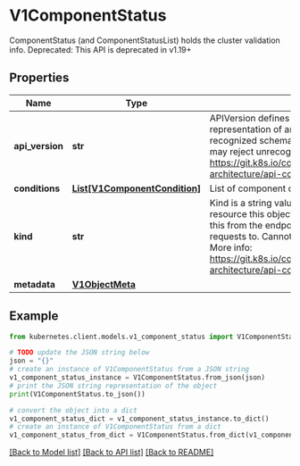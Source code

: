 # V1ComponentStatus

ComponentStatus (and ComponentStatusList) holds the cluster validation info. Deprecated: This API is deprecated in v1.19+

## Properties

Name | Type | Description | Notes
------------ | ------------- | ------------- | -------------
**api_version** | **str** | APIVersion defines the versioned schema of this representation of an object. Servers should convert recognized schemas to the latest internal value, and may reject unrecognized values. More info: https://git.k8s.io/community/contributors/devel/sig-architecture/api-conventions.md#resources | [optional] 
**conditions** | [**List[V1ComponentCondition]**](V1ComponentCondition.md) | List of component conditions observed | [optional] 
**kind** | **str** | Kind is a string value representing the REST resource this object represents. Servers may infer this from the endpoint the kubernetes.client submits requests to. Cannot be updated. In CamelCase. More info: https://git.k8s.io/community/contributors/devel/sig-architecture/api-conventions.md#types-kinds | [optional] 
**metadata** | [**V1ObjectMeta**](V1ObjectMeta.md) |  | [optional] 

## Example

```python
from kubernetes.client.models.v1_component_status import V1ComponentStatus

# TODO update the JSON string below
json = "{}"
# create an instance of V1ComponentStatus from a JSON string
v1_component_status_instance = V1ComponentStatus.from_json(json)
# print the JSON string representation of the object
print(V1ComponentStatus.to_json())

# convert the object into a dict
v1_component_status_dict = v1_component_status_instance.to_dict()
# create an instance of V1ComponentStatus from a dict
v1_component_status_from_dict = V1ComponentStatus.from_dict(v1_component_status_dict)
```
[[Back to Model list]](../README.md#documentation-for-models) [[Back to API list]](../README.md#documentation-for-api-endpoints) [[Back to README]](../README.md)


